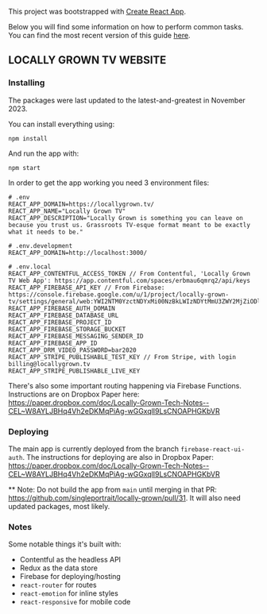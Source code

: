 This project was bootstrapped with [Create React App](https://github.com/facebookincubator/create-react-app).

Below you will find some information on how to perform common tasks.<br>
You can find the most recent version of this guide [here](https://github.com/facebookincubator/create-react-app/blob/master/packages/react-scripts/template/README.md).

## LOCALLY GROWN TV WEBSITE

### Installing

The packages were last updated to the latest-and-greatest in November 2023.

You can install everything using:

```
npm install
```

And run the app with:

```
npm start
```

In order to get the app working you need 3 environment files:

```
# .env
REACT_APP_DOMAIN=https://locallygrown.tv/
REACT_APP_NAME="Locally Grown TV"
REACT_APP_DESCRIPTION="Locally Grown is something you can leave on because you trust us. Grassroots TV-esque format meant to be exactly what it needs to be."
```

```
# .env.development
REACT_APP_DOMAIN=http://localhost:3000/
```

```
# .env.local
REACT_APP_CONTENTFUL_ACCESS_TOKEN // From Contentful, 'Locally Grown TV Web App': https://app.contentful.com/spaces/erbmau6qmrq2/api/keys
REACT_APP_FIREBASE_API_KEY // From Firebase: https://console.firebase.google.com/u/1/project/locally-grown-tv/settings/general/web:YWI2NTM0YzctNDYxMi00NzBkLWIzNDYtMmU3ZWY2MjZiODlj
REACT_APP_FIREBASE_AUTH_DOMAIN
REACT_APP_FIREBASE_DATABASE_URL
REACT_APP_FIREBASE_PROJECT_ID
REACT_APP_FIREBASE_STORAGE_BUCKET
REACT_APP_FIREBASE_MESSAGING_SENDER_ID
REACT_APP_FIREBASE_APP_ID
REACT_APP_DRM_VIDEO_PASSWORD=bar2020
REACT_APP_STRIPE_PUBLISHABLE_TEST_KEY // From Stripe, with login billing@locallygrown.tv
REACT_APP_STRIPE_PUBLISHABLE_LIVE_KEY
```

There's also some important routing happening via Firebase Functions. Instructions are on Dropbox Paper here: https://paper.dropbox.com/doc/Locally-Grown-Tech-Notes--CEL~W8AYLJBHq4Vh2eDKMqPiAg-wGGxqlI9LsCNOAPHGKbVR

### Deploying

The main app is currently deployed from the branch `firebase-react-ui-auth`. The instructions for deploying are also in Dropbox Paper: https://paper.dropbox.com/doc/Locally-Grown-Tech-Notes--CEL~W8AYLJBHq4Vh2eDKMqPiAg-wGGxqlI9LsCNOAPHGKbVR

** Note: Do not build the app from `main` until merging in that PR: https://github.com/singleportrait/locally-grown/pull/31. It will also need updated packages, most likely.

### Notes

Some notable things it's built with:

- Contentful as the headless API
- Redux as the data store
- Firebase for deploying/hosting
- `react-router` for routes
- `react-emotion` for inline styles
- `react-responsive` for mobile code
